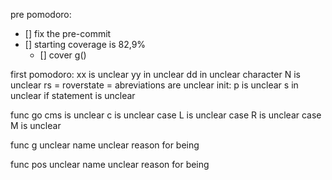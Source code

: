 pre pomodoro: 
- [] fix the pre-commit 
- [] starting coverage is 82,9%  
    - [] cover g()
    

first pomodoro: 
xx is unclear
yy in unclear
dd in unclear
character N is unclear
rs = roverstate = abreviations are unclear
init:
    p is unclear
    s in unclear
    if statement is unclear

func go
    cms is unclear
    c is unclear
    case L is unclear
    case R is unclear
    case M is unclear
    
func g
    unclear name 
    unclear reason for being
    
func pos
    unclear name
    unclear reason for being
